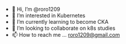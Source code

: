 - 👋 Hi, I’m @roro1209
- 👀 I’m interested in Kubernetes
- 🌱 I’m currently learning to become CKA
- 💞️ I’m looking to collaborate on k8s studies
- 📫 How to reach me ... roro1209@gmail.com

<!---
roro1209/roro1209 is a ✨ special ✨ repository because its `README.md` (this file) appears on your GitHub profile.
You can click the Preview link to take a look at your changes.
--->
